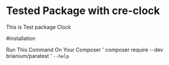 # Tested Package with  cre-clock
This is Test package Clock

#installation

Run This Command On Your Composer
' composer require --dev brianium/paratest '
`--help`
